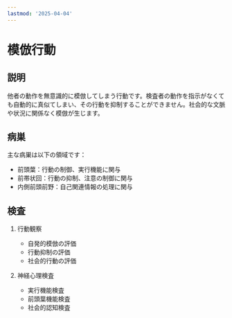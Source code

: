 ```yaml
---
lastmod: '2025-04-04'
---
```


# 模倣行動

## 説明
他者の動作を無意識的に模倣してしまう行動です。検査者の動作を指示がなくても自動的に真似てしまい、その行動を抑制することができません。社会的な文脈や状況に関係なく模倣が生じます。

## 病巣
主な病巣は以下の領域です：
- 前頭葉：行動の制御、実行機能に関与
- 前帯状回：行動の抑制、注意の制御に関与
- 内側前頭前野：自己関連情報の処理に関与

## 検査
1. 行動観察
   - 自発的模倣の評価
   - 行動抑制の評価
   - 社会的行動の評価

2. 神経心理検査
   - 実行機能検査
   - 前頭葉機能検査
   - 社会的認知検査 

